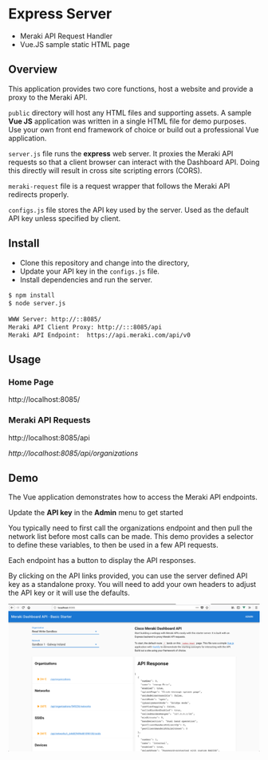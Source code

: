 # Express Server
* Meraki API Request Handler
* Vue.JS sample static HTML page

## Overview
This application provides two core functions, host a website and provide a proxy to the Meraki API.

`public` directory will host any HTML files and supporting assets. A sample **Vue JS** application was written in a single HTML file for demo purposes. Use your own front end framework of choice or build out a professional Vue application.

`server.js` file runs the **express** web server. It proxies the Meraki API requests so that a client browser can interact with the Dashboard API. Doing this directly will result in cross site scripting errors (CORS). 

`meraki-request` file is a request wrapper that follows the Meraki API redirects properly. 

`configs.js` file stores the API key used by the server. Used as the default API key unless specified by client.

## Install
- Clone this repository and change into the directory, 
- Update your API key in the `configs.js` file.
- Install dependencies and run the server.

```
$ npm install
$ node server.js

WWW Server: http://::8085/
Meraki API Client Proxy: http://:::8085/api
Meraki API Endpoint:  https://api.meraki.com/api/v0
```

## Usage
### Home Page
http://localhost:8085/

### Meraki API Requests
http://localhost:8085/api

*http://localhost:8085/api/organizations*


## Demo
The Vue application demonstrates how to access the Meraki API endpoints. 

Update the **API key** in the **Admin** menu to get started

You typically need to first call the organizations endpoint and then pull the network list before most calls can be made. This demo provides a selector to define these variables, to then be used in a few API requests. 

Each endpoint has a button to display the API responses. 

By clicking on the API links provided, you can use the server defined API key as a standalone proxy. You will need to add your own headers to adjust the API key or it will use the defaults.

![](screenshots/meraki-dashboard-express-vue.png)



